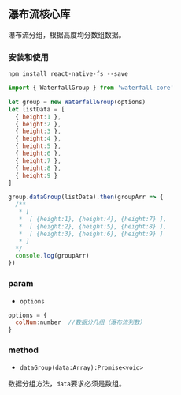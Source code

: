 ## 瀑布流核心库

瀑布流分组，根据高度均分数组数据。

### 安装和使用

```
npm install react-native-fs --save
```

```js
import { WaterfallGroup } from 'waterfall-core'

let group = new WaterfallGroup(options)
let listData = [
  { height:1 },
  { height:2 },
  { height:3 },
  { height:4 },
  { height:5 },
  { height:6 },
  { height:7 },
  { height:8 },
  { height:9 }
]

group.dataGroup(listData).then(groupArr => {
  /**
   * [
   *  [ {height:1}, {height:4}, {height:7} ],
   *  [ {height:2}, {height:5}, {height:8} ],
   *  [ {height:3}, {height:6}, {height:9} ]
   * ]
  */
  console.log(groupArr)
})
```

### param

- `options`

```js
options = {
  colNum:number  //数据分几组（瀑布流列数）
}
```
### method

- `dataGroup(data:Array):Promise<void>`

数据分组方法，`data`要求必须是数组。